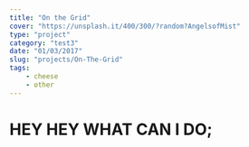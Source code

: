 ```yaml
---
title: "On the Grid"
cover: "https://unsplash.it/400/300/?random?AngelsofMist"
type: "project"
category: "test3"
date: "01/03/2017"
slug: "projects/On-The-Grid"
tags:
    - cheese
    - other
---
```



# HEY HEY WHAT CAN I DO;